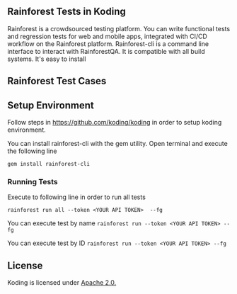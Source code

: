 
## Rainforest Tests in Koding
Rainforest is a crowdsourced testing platform. You can write functional tests and regression tests for web and mobile apps, integrated with CI/CD workflow on the Rainforest platform.
Rainforest-cli is a command line interface to interact with RainforestQA. It is compatible with all build systems. It's easy to install

## Rainforest Test Cases



## Setup Environment

Follow steps in  https://github.com/koding/koding in order to setup koding environment.

You can install rainforest-cli with the gem utility. Open terminal and execute the following line

```gem install rainforest-cli```


### Running Tests

Execute to following line in order to run all tests

```rainforest run all --token <YOUR API TOKEN>  --fg```

You can execute test by name 
```rainforest run --token <YOUR API TOKEN> --fg ```


You can execute test by ID 
```rainforest run --token <YOUR API TOKEN> --fg ```

## License

Koding is licensed under [Apache 2.0.](https://github.com/koding/koding/blob/master/LICENSE)
